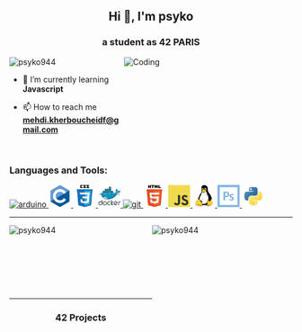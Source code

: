 <h2 align="center">Hi 👋, I'm psyko</h2>
<h3 align="center">a student as 42 PARIS</h3>
<img align="right" alt="Coding" width="300" height="200" src="https://user-images.githubusercontent.com/75543207/217775339-dc7035a1-ced9-4fec-973b-b957631a364d.gif">
<p align="left"> <img src="https://komarev.com/ghpvc/?username=psyko944&label=Profile%20views&color=0e75b6&style=flat" alt="psyko944" /> </p>

- 🌱 I’m currently learning **Javascript**

- 📫 How to reach me **mehdi.kherboucheidf@gmail.com**

</p>
<br>
<h3 align="left">Languages and Tools:</h3>
<p align="left"> <a href="https://www.arduino.cc/" target="_blank" rel="noreferrer"> <img src="https://cdn.worldvectorlogo.com/logos/arduino-1.svg" alt="arduino" width="40" height="40"/> </a> <a href="https://www.cprogramming.com/" target="_blank" rel="noreferrer"> <img src="https://raw.githubusercontent.com/devicons/devicon/master/icons/c/c-original.svg" alt="c" width="40" height="40"/> </a> <a href="https://www.w3schools.com/css/" target="_blank" rel="noreferrer"> <img src="https://raw.githubusercontent.com/devicons/devicon/master/icons/css3/css3-original-wordmark.svg" alt="css3" width="40" height="40"/> </a> <a href="https://www.docker.com/" target="_blank" rel="noreferrer"> <img src="https://raw.githubusercontent.com/devicons/devicon/master/icons/docker/docker-original-wordmark.svg" alt="docker" width="40" height="40"/> </a> <a href="https://git-scm.com/" target="_blank" rel="noreferrer"> <img src="https://www.vectorlogo.zone/logos/git-scm/git-scm-icon.svg" alt="git" width="40" height="40"/> </a> <a href="https://www.w3.org/html/" target="_blank" rel="noreferrer"> <img src="https://raw.githubusercontent.com/devicons/devicon/master/icons/html5/html5-original-wordmark.svg" alt="html5" width="40" height="40"/> </a> <a href="https://developer.mozilla.org/en-US/docs/Web/JavaScript" target="_blank" rel="noreferrer"> <img src="https://raw.githubusercontent.com/devicons/devicon/master/icons/javascript/javascript-original.svg" alt="javascript" width="40" height="40"/> </a> <a href="https://www.linux.org/" target="_blank" rel="noreferrer"> <img src="https://raw.githubusercontent.com/devicons/devicon/master/icons/linux/linux-original.svg" alt="linux" width="40" height="40"/> </a> <a href="https://www.photoshop.com/en" target="_blank" rel="noreferrer"> <img src="https://raw.githubusercontent.com/devicons/devicon/master/icons/photoshop/photoshop-line.svg" alt="photoshop" width="40" height="40"/> </a> <a href="https://www.python.org" target="_blank" rel="noreferrer"> <img src="https://raw.githubusercontent.com/devicons/devicon/master/icons/python/python-original.svg" alt="python" width="40" height="40"/> </a> </p>

<hr>

<p><img align="left" src="https://github-readme-stats.vercel.app/api/top-langs?username=psyko944&show_icons=true&locale=en&layout=compact" alt="psyko944" /></p>

<p>&nbsp;<img align="right" src="https://github-readme-stats.vercel.app/api?username=psyko944&show_icons=true&locale=en" alt="psyko944" width="250" height="200" /></p>

<!--<p><img align="center" src="https://github-readme-streak-stats.herokuapp.com/?user=psyko944&" alt="psyko944" /></p>-->
<br>
<br>
<br>
<br>
<br>
<hr>

<h3 align="center">42 Projects</h3>
